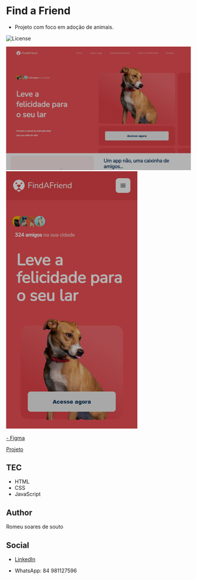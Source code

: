 # Find a Friend

* Projeto com foco em adoção de animais.

<p>
<img alt="License" src="https://img.shields.io/static/v1?label=license&message=MIT&color=49AA26&labelColor=000000">
</p>

![preview](./src/assets/preview/previewdesktop.png)
![preview](./src/assets/preview/previewmobile.png)

<a href="https://www.figma.com/file/WPD3sxRlMMPplN8FYEILJ3/GCC-%231---FindAFriend-(Community)?node-id=0-1&t=loRVt2TNPCGTccsI-0">- Figma</a>

<a href="https://gccfindafriend.netlify.app">Projeto</a>

## TEC

- HTML
- CSS
- JavaScript

## Author

Romeu soares de souto

## Social

* [LinkedIn](https://www.linkedin.com/in/romeu-soares-87749a231/)

* WhatsApp: 84 981127596
